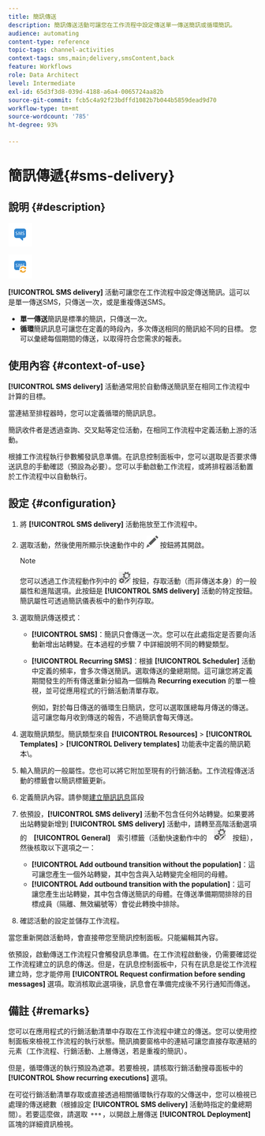 ```yaml
---
title: 簡訊傳送
description: 簡訊傳送活動可讓您在工作流程中設定傳送單一傳送簡訊或循環簡訊。
audience: automating
content-type: reference
topic-tags: channel-activities
context-tags: sms,main;delivery,smsContent,back
feature: Workflows
role: Data Architect
level: Intermediate
exl-id: 65d3f3d8-039d-4188-a6a4-0065724aa82b
source-git-commit: fcb5c4a92f23bdffd1082b7b044b5859dead9d70
workflow-type: tm+mt
source-wordcount: '785'
ht-degree: 93%

---
```


# 簡訊傳遞{#sms-delivery}

## 說明 {#description}

![](assets/sms.png)

![](assets/recurrentsms.png)

**[!UICONTROL SMS delivery]** 活動可讓您在工作流程中設定傳送簡訊。這可以是單一傳送SMS，只傳送一次，或是重複傳送SMS。

* **單一傳送**&#x200B;簡訊是標準的簡訊，只傳送一次。
* **循環**&#x200B;簡訊訊息可讓您在定義的時段內，多次傳送相同的簡訊給不同的目標。 您可以彙總每個期間的傳送，以取得符合您需求的報表。

## 使用內容 {#context-of-use}

**[!UICONTROL SMS delivery]** 活動通常用於自動傳送簡訊至在相同工作流程中計算的目標。

當連結至排程器時，您可以定義循環的簡訊訊息。

簡訊收件者是透過查詢、交叉點等定位活動，在相同工作流程中定義活動上游的活動。

根據工作流程執行參數觸發訊息準備。在訊息控制面板中，您可以選取是否要求傳送訊息的手動確認（預設為必要）。您可以手動啟動工作流程，或將排程器活動置於工作流程中以自動執行。

## 設定 {#configuration}

1. 將 **[!UICONTROL SMS delivery]** 活動拖放至工作流程中。
1. 選取活動，然後使用所顯示快速動作中的 ![](assets/edit_darkgrey-24px.png) 按鈕將其開啟。

   >[!NOTE]
   >
   >您可以透過工作流程動作列中的 ![](assets/dlv_activity_params-24px.png) 按鈕，存取活動（而非傳送本身）的一般屬性和進階選項。此按鈕是 **[!UICONTROL SMS delivery]** 活動的特定按鈕。簡訊屬性可透過簡訊儀表板中的動作列存取。

1. 選取簡訊傳送模式：

   * **[!UICONTROL SMS]**：簡訊只會傳送一次。您可以在此處指定是否要向活動新增出站轉變。在本過程的步驟 7 中詳細說明不同的轉變類型。
   * **[!UICONTROL Recurring SMS]**：根據 **[!UICONTROL Scheduler]** 活動中定義的頻率，會多次傳送簡訊。選取傳送的彙總期間。這可讓您將定義期間發生的所有傳送重新分組為一個稱為 **Recurring execution** 的單一檢視，並可從應用程式的行銷活動清單存取。

     例如，對於每日傳送的循環生日簡訊，您可以選取匯總每月傳送的傳送。這可讓您每月收到傳送的報告，不過簡訊會每天傳送。

1. 選取簡訊類型。簡訊類型來自 **[!UICONTROL Resources]** > **[!UICONTROL Templates]** > **[!UICONTROL Delivery templates]** 功能表中定義的簡訊範本\。
1. 輸入簡訊的一般屬性。您也可以將它附加至現有的行銷活動。工作流程傳送活動的標籤會以簡訊標籤更新。
1. 定義簡訊內容。請參閱[建立簡訊訊息](../../channels/using/creating-an-sms-message.md)區段
1. 依預設，**[!UICONTROL SMS delivery]** 活動不包含任何外站轉變。如果要將出站轉變新增到 **[!UICONTROL SMS delivery]** 活動中，請轉至高階活動選項的　**[!UICONTROL General]**　索引標籤（活動快速動作中的　![](assets/dlv_activity_params-24px.png)　按鈕），然後核取以下選項之一：

   * **[!UICONTROL Add outbound transition without the population]**：這可讓您產生一個外站轉變，其中包含與入站轉變完全相同的母體。
   * **[!UICONTROL Add outbound transition with the population]**：這可讓您產生出站轉變，其中包含傳送簡訊的母體。在傳送準備期間排除的目標成員（隔離、無效編號等）會從此轉換中排除。

1. 確認活動的設定並儲存工作流程。

當您重新開啟活動時，會直接帶您至簡訊控制面板。只能編輯其內容。

依預設，啟動傳送工作流程只會觸發訊息準備。在工作流程啟動後，仍需要確認從工作流程建立的訊息的傳送。但是，在訊息控制面板中，只有在訊息是從工作流程建立時，您才能停用 **[!UICONTROL Request confirmation before sending messages]** 選項。取消核取此選項後，訊息會在準備完成後不另行通知而傳送。

## 備註 {#remarks}

您可以在應用程式的行銷活動清單中存取在工作流程中建立的傳送。您可以使用控制面板來檢視工作流程的執行狀態。簡訊摘要窗格中的連結可讓您直接存取連結的元素（工作流程、行銷活動、上層傳送，若是重複的簡訊）。

但是，循環傳送的執行預設為遮罩。若要檢視，請核取行銷活動搜尋面板中的 **[!UICONTROL Show recurring executions]** 選項。

在可從行銷活動清單存取或直接透過相關循環執行存取的父傳送中，您可以檢視已處理的傳送總數（根據設定 **[!UICONTROL SMS delivery]** 活動時指定的彙總期間）。若要這麼做，請選取 ![](assets/wkf_dlv_detail_button.png)，以開啟上層傳送 **[!UICONTROL Deployment]** 區塊的詳細資訊檢視。
